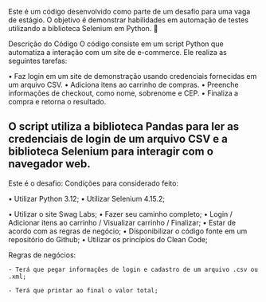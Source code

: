 Este é um código desenvolvido como parte de um desafio para uma vaga de estágio. O objetivo é demonstrar habilidades em automação de testes utilizando a biblioteca Selenium em Python. 🚀

Descrição do Código
O código consiste em um script Python que automatiza a interação com um site de e-commerce. Ele realiza as seguintes tarefas:

•	Faz login em um site de demonstração usando credenciais fornecidas em um arquivo CSV.
•	Adiciona itens ao carrinho de compras.
•	Preenche informações de checkout, como nome, sobrenome e CEP.
•	Finaliza a compra e retorna o resultado.

O script utiliza a biblioteca Pandas para ler as credenciais de login de um arquivo CSV e a biblioteca Selenium para interagir com o navegador web.
---------------------------------------------------------------------------------------------------
Este é o desafio:
Condições para considerado feito:

•	Utilizar Python 3.12;
•	Utilizar Selenium 4.15.2;

•	 Utilizar o site Swag Labs;
•	 Fazer seu caminho completo;
•	 Login / Adicionar itens ao carrinho / Visualizar carrinho / Finalizar;
•	 Estar de acordo com as regras de negócio;
•	 Disponibilizar o código fonte em um repositório do Github;
•	Utilizar os princípios do Clean Code;

Regras de negócios:

    - Terá que pegar informações de login e cadastro de um arquivo .csv ou .xml;

    - Terá que printar ao final o valor total;



